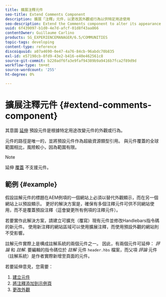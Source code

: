 ```yaml
---
title: 擴展注釋元件
seo-title: Extend Comments Component
description: 擴展「注釋」元件，以更改其外觀或行為以供特定用途使用
seo-description: Extend the Comments component to alter its appearance or behavior for specific uses
uuid: 6f439097-b1d0-4e7d-afcf-01d8f43aa866
contentOwner: Guillaume Carlino
products: SG_EXPERIENCEMANAGER/6.5/COMMUNITIES
topic-tags: developing
content-type: reference
discoiquuid: a07a4690-0e47-4a76-84cb-96abdc70b835
exl-id: e57198cb-8fd9-43e2-b416-e40e462561c8
source-git-commit: b220adf6fa3e9faf94389b9a9416b7fca2f89d9d
workflow-type: tm+mt
source-wordcount: '255'
ht-degree: 0%

---
```


# 擴展注釋元件  {#extend-comments-component}

其意圖 [延伸](client-customize.md#extensions) 預設元件是根據特定用途改變元件的外觀或行為。

元件的路徑是唯一的，並將預設元件作為超級資源類型引用。 與元件覆蓋的全球範圍相比，風險較小，因為範圍有限。

>[!NOTE]
>
>延伸 [覆蓋](client-customize.md#overlays) 不支援元件。

## 範例 {#example}

假設註解元件的標題在AEM例項的一個網站上必須以替代外觀顯示，而在另一個網站上以預設顯示。 更好的解決方案是，確保有多個注釋元件可供不同網站使用，而不是覆蓋預設注釋（這會變更所有例項的注釋元件）。

若要實作此解決方案，請建立可擴充（覆寫）現有元件並修改Handlebars指令碼的新元件。 使用新注釋的網站區域可以使用擴展注釋，而使用預設外觀的網站則不受影響。

註解元件實際上是構成註解系統的兩個元件之一。 因此，有兩個元件可延伸： *評論* 和 *註解*. 要編輯的指令碼位於 *註解* 元件 `header.hbs` 檔案，而父項 *評論* 元件（註解系統）是作者實際新增至頁面的元件。

若要延伸意見，您需要：

1. [建立元件](extend-create-components.md)
1. [將注釋添加到示例頁](extend-sample-page.md)
1. [更改外觀](extend-alter-appearance.md)
